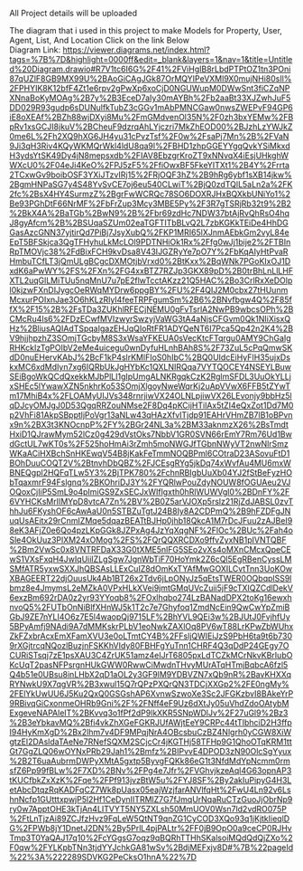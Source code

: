 All Project details will be uploaded


The diagram that i used in this project to make Models for Property, User, Agent, List, And Location Click on the link Below <br>
Diagram Link: https://viewer.diagrams.net/index.html?tags=%7B%7D&highlight=0000ff&edit=_blank&layers=1&nav=1&title=Untitled%20Diagram.drawio#R7V1tc6I6G%2F41%2FViHgIB8rLbdPTPtOZ1tn3POni87qUZlF8GB9MX99U%2BAoGiCAgJGk87OrMQYIPeVXMl9X0mujNHi80sIl%2FPHYIK8K12bfF4Zt1e6rpv2gPwXp6xoCjD0NGUWupM0DWwSnt3fiCZqNPXNnaBoKyMOAg%2B7y%2B3EceD7aIy30mAYBh%2Fb2aaBt33XJZwhJuF5DD029R93gudp6sDUNulfkTubZ3cGGv1mAbPMNCGaw0nwsZWEPvF94GP6iE8oXEAf%2BZh88wjDXyi8Mu%2FmGMdvenOl35N%2F0zh3bxYEMw%2FBpRv1xsGCJI8jkuV%2BCheuF9dzrqAhLYjczri7MkZhEOD00%2BJzhLzYWJkZ0me6L%2Fh2XQ9hXG6JH4yu31cPvzTsf%2F0w%2FsaPj7Mn%2B%2FVaN9Ji3qH3Riv4KQyWKMQrWkl4ldU8qa9l%2FBHD1zhpGGEYYgqQvkYSiMkxdH3ydsYtSK49Dy4jN8mepsxdb%2FIAV8EbzgrKroZT9xNNvqX4iEsjUHkghWWXcU0%2F04eJi4KeO%2FPJ5zF5%2FfiOwxBF5FkeYITXt1%2B4Y%2Frrta2TCxwGv9boibOSF3YXiJTzvIRj15%2FRjOQF3hZ%2B9hRg6ybf1sXB14jkw%2BgmHNPaSG7y4S48YvSvCE7oj6eu540CLwiT%2BjQ0zdTQlL5aLn2a%2FK2fc%2BsX4HY4SurmzZ%2BgrFwWCRQc78SO6DOXRJHxBQXkbUNiYo1%2Be93PGhDtF66NrMF%2FbFrZup3Mcy3MBE5Py%2F3R7gTSRjRb32t9%2B2%2BkX4A%2BaTGb%2BwN9%2B%2Fbr69zdHc7NDW37btAjRvQhRsO4hqJ8gyAfcm%2B%2BSUqaSZUm02eaTGFTITbBLvQ2L7zbKGKkTEiDe4HhDGGasAzcGNN37yjtirQd7PiBj7JsyXubQ%2FKP1MRI65lXJnmAEbkGm2vyL84eEpT5BFSkjca3QgTFHyhuLkMcLOl9PDTNHiOk1Rx%2Ffg0wJj1bije2%2FTBInRpTMOVjc38%2FdBixFCH9kvDsa8V43IJGZRyYe7pO7Y%2FbKqAIyHtPvaRHmbuTCfLT3jQmULgBCgcDXMOtjbVrxd0%2BtKxx%2BqWNk7PGoKIxOJ1DxdK6aPwWY%2FS%2FXn%2FG4xxBTZ7RZJp3GKX89pD%2B0trBhLnLlLHFXTL2uqGlLMiTUu5nqMnU7u7pE2flwTcctAKzz21Q5HAC%2Bo3CrlRxXeDOlpl0kjzwFXnDIJygcOeRWqMYDrw6ppgBY%2FU%2F4QIJ2M0cbx27tHUunmMcxurPOIxnJae3O6hKLzRlyI4feeTRPFgumSm%2B6%2BNvfbgw4Q%2F85ffX%2F15%2B%2FsTDa3ZUKhlRFECjNEMU0gFvTsrlA2NwPB9wbcsOPh%2BCMcRu4Is6%2FDzECwfMVIzwyrSwzyjVaWG3tA4aNjsCFGvm0Qk1NIiXisxQHz%2BliusAQIAdTSpqaIgazEHJqQIoRtFR1ADYQeNT6I7Pca5Qp42n2K4%2BV9hjjhpzhZ3SOmjTGcbyM8S3xWsaYFKEUA0sVecKtcFTqrgu0AMY9ChGaIgRHKckIzTgPOIbV2eMe4uicegu0wnDyfuHLnhBAh8S%2F73ZuL5cPqQmwSKdD0nuEHervKAbJ%2BcF1kP4slrKMlFIoS0hIbC%2BQ0UIdcEiHyFIH35ujxDskxMC6xdMdIyn7xg6IQRbUkJgHYbKc1QXLNIRQqa7VYTQOCEY4NSEYLBuwSEiBgoWkQCdQxekkMJbPlLI1gIpUmgALNKRgqkCzK2RglmSFDL3UuOkYLLjxSHEc5lYwawXZN5nkhrKo53SOmjXlgoyNweWqrKj2uApVVwX6FFB5tZYwTm17MhiB4x%2FLOAMyUIJVs348rnrjiwVX24OLNLpjiwVX26LEvonjy9bbHz5lqDJcyOMJgJ0D53QgqRRZouNMse2F8Dq4pKCijHTilAx5tZI4eQxZot1Dd7M0p2VhFi81AkpSBpptljPoVgr13aNLw43qHAzXfvITjdp91EAHrVHmZB7lB1oBPvnx9n%2BX3t3KNOcnpP%2FY%2BGr24NL3a%2BM33aknmzX26%2BsTmdtHxiD1QJrawMym52lCz0g429dVstOks7NbbV1GR0SVN66rEmY7Rm76Ud1BwdGctUL7wKT0s%2F525hoHmAi3rZmh5moNWGJfTGbnNWyVT2nwNlrSmzWKaACiHXBchSnHKEwqV54B8jKakFeTmmNOQBPml6COtraD23ASovuFtD1BOhDuuCOQT2V%2BtnvhDbQBZ%2FJCEsgRYg5jkDq74xWvfAu4MU6mxWBNEQgpl2HQFqTLw5Y3%2BjTPK780%2FchnRBIgbUuXb04YJ2fStBeFyzHObTqaxmrF94Fslgnq%2BKOhriDJ3Y%2FYQRlwPouZdyNOUW8fOGUAeu2VJOQoxCjIiP5SmL9o4pImiGS9ZxSECJxWIflgxth0hRlWUWVgl0%2BDnFY%2F6VYHCKsMrIIMYpD8vtcA7Zn%2BV%2B0Z5arVJOXp5rslz21RjZdJABSL0zvThhJu6FKyshOF6cAwAaU0n5STBZuTgtJ24B8Iy8A2CDPmQ%2B9hFZDFgJNuqUsAEitx29rCnmIZMqe5dqazBEATtBJHp0jhb18QkcA1M7rDcJFuu2zAJBeI98eK3AFjZ0e6Qo4pzLKpGGk8JZPxAg4JzYqXqgNF%2FlOc%2BUc%2Fah4oSle4OkUuz3PlXM24xOMog%2FS%2FQrQQXRCDXo9ffvZyxNB1pIVNTQBF%2Bm2VwSc0x8VNTRFDaX33G0tXME5nlFG5SEo2vXs4oMXnCMcxQpeCEwS1VXsFxqH4JwIqUiiIZLgSgw7JgnWbTiF70HoYmk2Z6cQl5EgRBenCyssLMSMfATR5yxwSXXJhQBSAsLLExCuIZ8dOmKxTYAfMwGOXILCvtTnn3UoKOwXBAGEERT22djOuusUk4Ab1BT26x2Tdv6jLpONyJz5qEtsTWER0OQbqplSS9lbmz8e4JmymsL2eMZkA0VPxHLkXVei9jmtGMqUVcZuii5jF9cTXIQZCdlDekV6exzBm692rDA0z2yr93YYoqb8%2FOxlhqbo274LzBANadDPX2toKg16ewxhnvoQ5%2FUTbOnNiBlfXHnWJ5k1T2c7e7Ghyfoq1ZmdNcEin9QwCwYpZmiBGbJ9ZE7nYLI4O6z7E5l4waopQj9715LF%2BhYVL9QEi3w%2BJUtJ0FvjhfUy5BPyAmfj9NAdi9A7dMMKskrPLbV1eoNwkZAXlOq8PV6wT88LrKPwZbWUhxZkFZxbrAcxEmXFamXVU3e0oLTmtCY4B%2FFsljQWIEiJzS9PbH6ta9t6b7309rXGjtrcqNQozlBuzjnFSKKhVIdy80FBHFgYuTnn1CHRF4Q3qDdP24GEgy7OCURiSTsqj7zE1psXAU3C4ZrUK51amz4eIJrT6805pxLdTCZkMCrNkvKBrIubOKcUqT2pasNFPsrgnHUkGWW0RwwCiMwdnTHvyMUrATqHTmjBqbcA6fzl5Q4b51e0UBsu8inLHbX2qD1aOL2y3GF9lM9YDBVZN7xQb9nR%2BavKHXXqRYNwkU9X7qgVR%2B3xwul15Q7rQPzPXQrQN3TDCjXXGp2%2FE0ngMy%2FElYkUwUU6J5Ku2QxQ0GSGshAP6XvnwSzwoXe3Sc2JFGKzbvI8BAkeYrP9RBivqGiCxonmeOHRb9Gni%2F%2FNff4eF9Uz6dXtJy05uVhdZdoOAtybMExgeveNAPAleIT%2BKvvq3o1fPf2dP9lkXKR5SNpWDlJv%2F27uGl9%2Bz3%2B3eYbkavMQ%2Bfi4vkZhXGeFGKRJUfAWjtEeY9CRPc44tTIbhciD2H3ffpI94HyKmXgD%2Bx2lhm7v4DF9MPqjNrA4OBcsbuCzBZ4Nlgrh0yCGW8XiWgtzEI2DAsldaTAeNe7RNefSQXM2SCjcCr4jKGTHj58TFHp9G1QhoOTqKRM1ttGt7GgZLQ06wOYNxPRb29Jah1%2Bmfz%2BIPvvE4DPOD3zN90OlcSgYyux%2B2T6uaAubrmDWPyXMtA5gxtp5ByvgFQKk86eG1t3NfdMdYpNcmm0rmsfZ6Pp99fBLw%2F7XD%2BNv%2FPg4e7Jfr%2FVGhvjkzeAql4G63opnAP3tKUCfbkZxXzK%2Fqe%2FPf913jvzBtW5u%2FYJ8SF%2By2akIuPipyG4H3LetAbcDtqzRqKADFqCZ7Wk8pUasx05eajWzjfarANVlfqHt%2FwU4Ln92v6LshnNcfp1GUtttxpwjP5l2Hf1CeDynIITRMlZ7G7fJmqUrNqaRuCTzGuoJjObrNp9ry0w7ApptOHE3kTjAn4LITVYT5NY5ZXLsh50MmUOV0Wsn7ld2vdRO075P%2FtLnTjzAi89ZCJfzHvz9FqLeW5QtNT9qnZG1CyCOD3XQo93q1jKjtkIieqlDG%2FPWb8jY1DnetJ2DN%2By5PrlL4pjPALtr%2FF0jB9OpO0a9ceCP0RJHvTmp3T0YaQAJ17q10%2FcYGgsG7oqz9qBQRhTTHhSKalsoiMQdQdQjZXo%2F0qw%2FYLKpbTNn3tjdYYJchkGA81wSv%2BdjMEFxjv8D#%7B%22pageId%22%3A%222289SDVKG2PeCksO1hnA%22%7D

